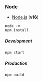 

### Node

- [Node.js](https://nodejs.org/en/download/) (**v16**)

```
node -v
npm install
```

##### Development

```
npm start
```

##### Production

```
npm build
```

